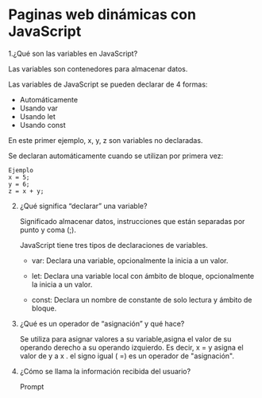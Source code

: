 # Paginas web dinámicas con JavaScript  

1.¿Qué son las variables en JavaScript? 
   
   Las variables son contenedores para        almacenar datos.  
  
   Las variables de JavaScript se pueden      declarar de 4 formas:
    
  * Automáticamente
  * Usando var
  * Usando let
  * Usando const
 
   En este primer ejemplo, x, y, z son        variables no declaradas.  
 
   Se declaran automáticamente cuando se      utilizan por primera vez:

    Ejemplo
    x = 5;
    y = 6;
    z = x + y;  
    
2. ¿Qué significa “declarar” una variable?

    Significado almacenar datos,               instrucciones que están separadas por      punto y coma (;).
   
    JavaScript tiene tres tipos de             declaraciones de variables.

   + var:
     Declara una variable, opcionalmente        la inicia a un valor.

   + let:
     Declara una variable local con ámbito      de bloque, opcionalmente la inicia a       un valor.

   + const:
     Declara un nombre de constante de          solo lectura y ámbito de bloque.

   
3. ¿Qué es un operador de “asignación” y       qué hace?

    Se utiliza para asignar valores a su       variable,asigna el valor de su             operando derecho a su operando             izquierdo. Es decir, x =     y asigna      el valor de y a x . el signo     igual     ( =) es un operador de                     "asignación".

4. ¿Cómo se llama la información recibida     del usuario?
   
   Prompt
